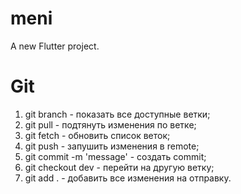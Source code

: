 # meni

A new Flutter project.

# Git
1. git branch - показать все доступные ветки;
2. git pull - подтянуть изменения по ветке;
3. git fetch - обновить список веток;
4. git push - запушить изменения в remote;
5. git commit -m 'message' - создать commit;
6. git checkout dev - перейти на другую ветку;
7. git add . - добавить все изменения на отправку.
